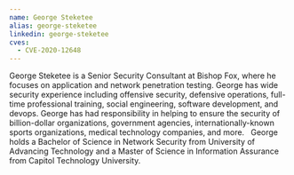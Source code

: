 ```yaml
---
name: George Steketee
alias: george-steketee
linkedin: george-steketee
cves:
  - CVE-2020-12648
---
```

George Steketee is a Senior Security Consultant at Bishop Fox, where he focuses on application and network penetration testing. George has wide security experience including offensive security, defensive operations, full-time professional training, social engineering, software development, and devops. George has had responsibility in helping to ensure the security of billion-dollar organizations, government agencies, internationally-known sports organizations, medical technology companies, and more.   George holds a Bachelor of Science in Network Security from University of Advancing Technology and a Master of Science in Information Assurance from Capitol Technology University.
